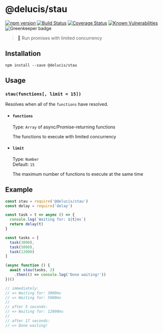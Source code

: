 # @delucis/stau

[![npm version](https://img.shields.io/npm/v/@delucis/stau.svg)](https://www.npmjs.com/package/@delucis/stau) [![Build Status](https://travis-ci.com/delucis/stau.svg?branch=latest)](https://travis-ci.com/delucis/stau) [![Coverage Status](https://coveralls.io/repos/github/delucis/stau/badge.svg?branch=latest)](https://coveralls.io/github/delucis/stau?branch=latest) [![Known Vulnerabilities](https://snyk.io/test/npm/stau/badge.svg)](https://snyk.io/test/npm/@delucis/stau) ![Greenkeeper badge](https://badges.greenkeeper.io/delucis/stau.svg)

> 🚦 Run promises with limited concurrency

## Installation

```
npm install --save @delucis/stau
```

## Usage

### `stau(functions[, limit = 15])`

Resolves when all of the `functions` have resolved.

- #### `functions`

  Type: `Array` of async/Promise-returning functions

  The functions to execute with limited concurrency

- #### `limit`

  Type: `Number`  
  Default: `15`

  The maximum number of functions to execute at the same time

## Example

```js
const stau = require('@delucis/stau')
const delay = require('delay')

const task = t => async () => {
  console.log(`Waiting for: ${t}ms`)
  return delay(t)
}

const tasks = [
  task(3000),
  task(5000),
  task(12000)
]

(async function () {
  await stau(tasks, 2)
    .then(() => console.log('Done waiting!'))
})()

// immediately:
// => Waiting for: 3000ms
// => Waiting for: 5000ms
//
// after 5 seconds:
// => Waiting for: 12000ms
//
// after 17 seconds:
// => Done waiting!
```
